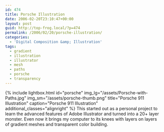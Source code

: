 ```yaml
---
id: 474
title: Porsche Illustration
date: 2006-02-20T23:10:47+00:00
layout: post
guid: http://top-frog.local/?p=474
permalink: /2006/02/20/porsche-illustration/
categories:
  - 'Digital Composition &amp; Illustration'
tags:
  - gradient
  - illustration
  - illustrator
  - mesh
  - paths
  - porsche
  - transparency
---
```


{% include lightbox.html 
  id="porsche"
  img_lg="/assets/Porsche-with-Paths.jpg"
  img_sm="/assets/porsche-thumb.png"
  title="Porsche 911 Illustration"
  caption="Porsche 911 Illustration"
  additional_classes="alignright"
%} This started out as a personal project to learn the advanced features of Adobe Illustrator and turned into a 20+ layer monster. Even now it brings my computer to its knees with layers on layers of gradient meshes and transparent color building.